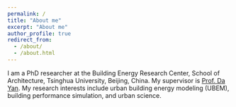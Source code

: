 ```yaml
---
permalink: /
title: "About me"
excerpt: "About me"
author_profile: true
redirect_from: 
  - /about/
  - /about.html
---
```


I am a PhD researcher at the Building Energy Research Center, School of Architecture, Tsinghua University, Beijing, China. My supervisor is [Prof. Da Yan](http://www.arch.tsinghua.edu.cn/info/Building%20Science%20and%20Technology/1818). My research interests include urban building energy modeling (UBEM), building performance simulation, and urban science.


<script type="text/javascript" id="clustrmaps" src="//clustrmaps.com/map_v2.js?d=PFU6Ji0TJRInoxecPdYQyfDOLKdR-IRXZkG_6wBn4zw&cl=ffffff&w=a"></script>
